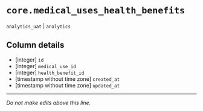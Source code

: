 # `core.medical_uses_health_benefits`
`analytics_uat` | `analytics`

## Column details
* [integer]   `id`
* [integer]   `medical_use_id`
* [integer]   `health_benefit_id`
* [timestamp without time zone] `created_at`
* [timestamp without time zone] `updated_at`

-------------------------------------------------------------------------------
*Do not make edits above this line.*
